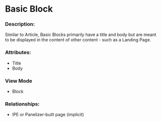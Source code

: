 # Basic Block

### Description:
Similar to Article, Basic Blocks primarily have a title and body but are meant
to be displayed in the content of other content - such as a Landing Page.

### Attributes:

* Title
* Body

### View Mode

* Block

### Relationships:

* IPE or Panelizer-built page (implicit)

